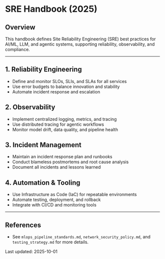 
# SRE Handbook (2025)

## Overview

This handbook defines Site Reliability Engineering (SRE) best practices for AI/ML, LLM, and agentic systems, supporting reliability, observability, and compliance.

---

## 1. Reliability Engineering
- Define and monitor SLOs, SLIs, and SLAs for all services
- Use error budgets to balance innovation and stability
- Automate incident response and escalation

## 2. Observability
- Implement centralized logging, metrics, and tracing
- Use distributed tracing for agentic workflows
- Monitor model drift, data quality, and pipeline health

## 3. Incident Management
- Maintain an incident response plan and runbooks
- Conduct blameless postmortems and root cause analysis
- Document all incidents and lessons learned

## 4. Automation & Tooling
- Use Infrastructure as Code (IaC) for repeatable environments
- Automate testing, deployment, and rollback
- Integrate with CI/CD and monitoring tools

---

## References
- See `mlops_pipeline_standards.md`, `network_security_policy.md`, and `testing_strategy.md` for more details.

Last updated: 2025-10-01
